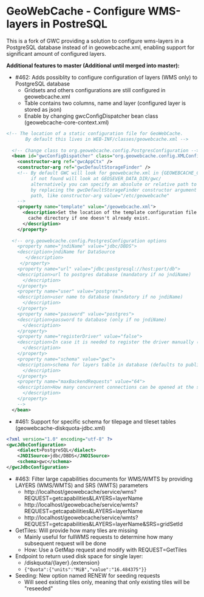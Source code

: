 # GeoWebCache - Configure WMS-layers in PostreSQL

This is a fork of GWC providing a solution to configure wms-layers in a PostgreSQL database instead of in geowebcache.xml, enabling support for significant amount of configured layers.

**Additional features to master (Additional until merged into master):**
* #462: Adds possiblity to configure configuration of layers (WMS only) to PostgreSQL database
  * Gridsets and others configurations are still configured in geowebcache.xml
  * Table contains two columns, name and layer (configured layer is stored as json)
  * Enable by changing gwcConfigDispatcher bean class (geowebcache-core-context.xml)
```xml
<!-- The location of a static configuration file for GeoWebCache. 
       By default this lives in WEB-INF/classes/geowebcache.xml -->
       
  <!-- Change class to org.geowebcache.config.PostgresConfiguration -->
  <bean id="gwcConfigDispatcher" class="org.geowebcache.config.XMLConfiguration">
    <constructor-arg ref="gwcAppCtx" />
    <constructor-arg ref="gwcDefaultStorageFinder" />
    <!-- By default GWC will look for geowebcache.xml in {GEOWEBCACHE_CACHE_DIR},
         if not found will look at GEOSEVER_DATA_DIR/gwc/
         alternatively you can specify an absolute or relative path to a directory
         by replacing the gwcDefaultStorageFinder constructor argument above by the directory
         path, like constructor-arg value="/etc/geowebcache"     
    -->
    <property name="template" value="/geowebcache.xml">
      <description>Set the location of the template configuration file to copy over to the
        cache directory if one doesn't already exist.
      </description>
    </property>
    
  <!-- org.geowebcache.config.PostgresConfiguration options
	<property name="jndiName" value="jdbc/DBDS"> 
    <description>jndiName for DataSource 
       </description> 
     </property>
    <property name="url" value="jdbc:postgresql://host:port/db">
    <description>url to postgres database (mandatory if no jndiName)
      </description>
    </property>
    <property name="user" value="postgres">
    <description>user name to database (mandatory if no jndiName)
      </description>
    </property>
    <property name="password" value="postgres">
    <description>password to database (only if no jndiName)
      </description>
    </property>
    <property name="registerDriver" value="false">
    <description>In case it is needed to register the driver manually (e.g. Tomcat) set value to true
      </description>
    </property>
    <property name="schema" value="gwc">
    <description>schema for layers table in database (defaults to public) (must exists) 
      </description>
    </property>
    <property name="maxBackendRequests" value="64">
    <description>How many concurrent connections can be opened at the same time to generate new cached tiles for wms layers (<= 0 = no limit, default=64). When limit is reached a 302 redirect is response of request, redirecting to origin source
      </description>
    </property>
    -->
  </bean>
```
* #461: Support for specific schema for tilepage and tileset tables (geowebcache-diskquota-jdbc.xml)
```xml
<?xml version="1.0" encoding="utf-8" ?> 
<gwcJdbcConfiguration>
    <dialect>PostgreSQL</dialect> 
    <JNDISource>jdbc/DBDS</JNDISource> 
    <schema>gwc</schema> 
</gwcJdbcConfiguration>
```
* #463: Filter large capabilities documents for WMS/WMTS by providing LAYERS (WMS/WMTS) and SRS (WMTS) parameters
  * http://localhost/geowebcache/service/wms?REQUEST=getcapabilities&LAYERS=layerName
  * http://localhost/geowebcache/service/wmts?REQUEST=getcapabilities&LAYERS=layerName
  * http://localhost/geowebcache/service/wmts?REQUEST=getcapabilities&LAYERS=layerName&SRS=gridSetId
* GetTiles: Will provide how many tiles are missing
  * Mainly useful for fullWMS requests to determine how many subsequent request will be done
  * How: Use a GetMap request and modify with REQUEST=GetTiles
* Endpoint to return used disk space for single layer:
  * /diskquota/{layer}.{extension}
  * `{"Quota":{"units":"MiB","value":"16.484375"}}`
* Seeding: New option named RENEW for seeding requests
  * Will seed existing tiles only, meaning that only existing tiles will be "reseeded"
